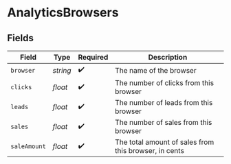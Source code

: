 # AnalyticsBrowsers


## Fields

| Field                                                 | Type                                                  | Required                                              | Description                                           |
| ----------------------------------------------------- | ----------------------------------------------------- | ----------------------------------------------------- | ----------------------------------------------------- |
| `browser`                                             | *string*                                              | :heavy_check_mark:                                    | The name of the browser                               |
| `clicks`                                              | *float*                                               | :heavy_check_mark:                                    | The number of clicks from this browser                |
| `leads`                                               | *float*                                               | :heavy_check_mark:                                    | The number of leads from this browser                 |
| `sales`                                               | *float*                                               | :heavy_check_mark:                                    | The number of sales from this browser                 |
| `saleAmount`                                          | *float*                                               | :heavy_check_mark:                                    | The total amount of sales from this browser, in cents |